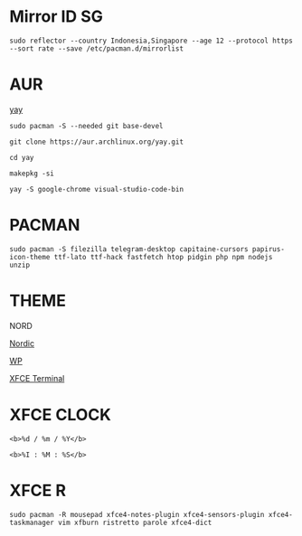 # Mirror ID SG

```
sudo reflector --country Indonesia,Singapore --age 12 --protocol https --sort rate --save /etc/pacman.d/mirrorlist
```


# AUR

[yay](https://github.com/Jguer/yay)

```
sudo pacman -S --needed git base-devel
```

```
git clone https://aur.archlinux.org/yay.git
```

```
cd yay
```

```
makepkg -si
```

```
yay -S google-chrome visual-studio-code-bin
```


# PACMAN

```
sudo pacman -S filezilla telegram-desktop capitaine-cursors papirus-icon-theme ttf-lato ttf-hack fastfetch htop pidgin php npm nodejs unzip
```


# THEME 
NORD

[Nordic](https://www.pling.com/s/XFCE/p/1267246)

[WP](https://unsplash.com/photos/silhouette-of-trees-covered-by-fog-KT3WlrL_bsg)

[XFCE Terminal](https://github.com/nordtheme/xfce-terminal/blob/develop/src/nord.theme)



# XFCE CLOCK

```
<b>%d / %m / %Y</b>
```

```
<b>%I : %M : %S</b>
```


# XFCE R

```
sudo pacman -R mousepad xfce4-notes-plugin xfce4-sensors-plugin xfce4-taskmanager vim xfburn ristretto parole xfce4-dict
```



